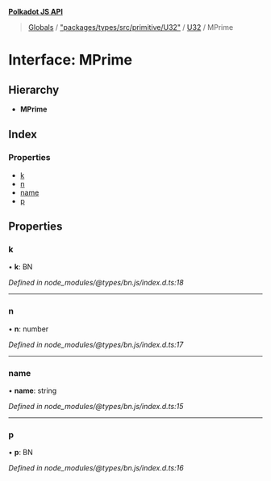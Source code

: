 **[Polkadot JS API](../README.md)**

> [Globals](../globals.md) / ["packages/types/src/primitive/U32"](../modules/_packages_types_src_primitive_u32_.md) / [U32](../classes/_packages_types_src_primitive_u32_.u32.md) / MPrime

# Interface: MPrime

## Hierarchy

* **MPrime**

## Index

### Properties

* [k](_packages_types_src_primitive_u32_.u32.mprime.md#k)
* [n](_packages_types_src_primitive_u32_.u32.mprime.md#n)
* [name](_packages_types_src_primitive_u32_.u32.mprime.md#name)
* [p](_packages_types_src_primitive_u32_.u32.mprime.md#p)

## Properties

### k

•  **k**: BN

*Defined in node_modules/@types/bn.js/index.d.ts:18*

___

### n

•  **n**: number

*Defined in node_modules/@types/bn.js/index.d.ts:17*

___

### name

•  **name**: string

*Defined in node_modules/@types/bn.js/index.d.ts:15*

___

### p

•  **p**: BN

*Defined in node_modules/@types/bn.js/index.d.ts:16*
